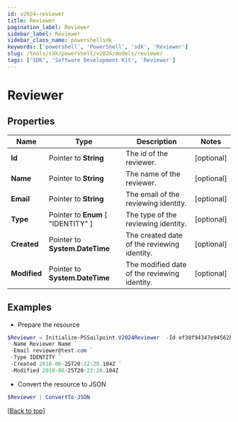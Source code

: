 ```yaml
---
id: v2024-reviewer
title: Reviewer
pagination_label: Reviewer
sidebar_label: Reviewer
sidebar_class_name: powershellsdk
keywords: ['powershell', 'PowerShell', 'sdk', 'Reviewer'] 
slug: /tools/sdk/powershell/v2024/models/reviewer
tags: ['SDK', 'Software Development Kit', 'Reviewer']
---
```



# Reviewer

## Properties

Name | Type | Description | Notes
------------ | ------------- | ------------- | -------------
**Id** |  Pointer to **String** | The id of the reviewer. | [optional] 
**Name** |  Pointer to **String** | The name of the reviewer. | [optional] 
**Email** |  Pointer to **String** | The email of the reviewing identity. | [optional] 
**Type** |  Pointer to  **Enum** [  "IDENTITY" ] | The type of the reviewing identity. | [optional] 
**Created** |  Pointer to **System.DateTime** | The created date of the reviewing identity. | [optional] 
**Modified** |  Pointer to **System.DateTime** | The modified date of the reviewing identity. | [optional] 

## Examples

- Prepare the resource
```powershell
$Reviewer = Initialize-PSSailpoint.V2024Reviewer  -Id ef38f94347e94562b5bb8424a56397d8 `
 -Name Reviewer Name `
 -Email reviewer@test.com `
 -Type IDENTITY `
 -Created 2018-06-25T20:22:28.104Z `
 -Modified 2018-06-25T20:22:28.104Z
```

- Convert the resource to JSON
```powershell
$Reviewer | ConvertTo-JSON
```


[[Back to top]](#) 


